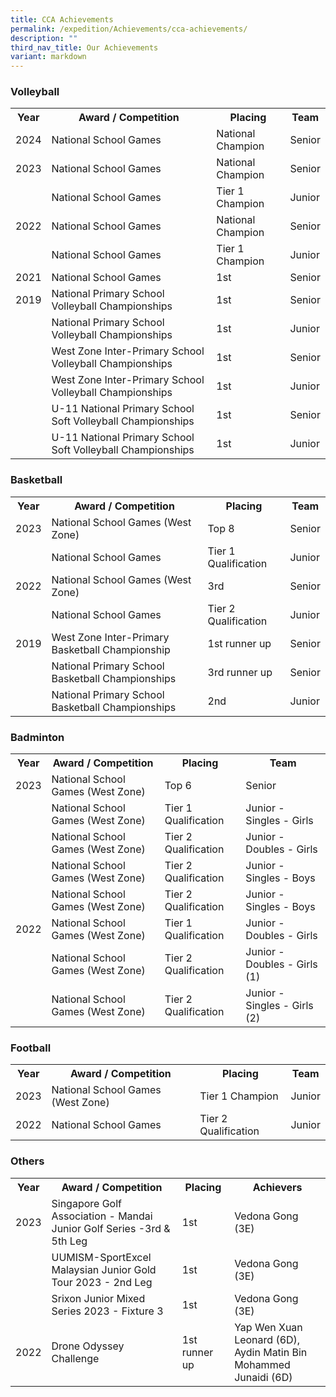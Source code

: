 ```yaml
---
title: CCA Achievements
permalink: /expedition/Achievements/cca-achievements/
description: ""
third_nav_title: Our Achievements
variant: markdown
---
```

### Volleyball

<table style="width:100%">
<tbody><tr>
    <th>Year</th>
    <th>Award / Competition</th>
    <th>Placing</th>
		 <th>Team</th>
</tr>
	<tr>
    <td>2024</td>
    <td>National School Games</td>
    <td>National Champion</td>
		<td>Senior</td>
</tr>
<tr>
    <td>2023</td>
    <td>National School Games</td>
    <td>National Champion</td>
		<td>Senior</td>
</tr>
<tr>
    <td></td>
    <td>National School Games</td>
    <td>Tier 1 Champion</td>
		<td>Junior</td>
</tr>
<tr>
    <td>2022</td>
    <td>National School Games</td>
    <td>National Champion</td>
		<td>Senior</td>
</tr>
<tr>
    <td></td>
    <td>National School Games</td>
    <td>Tier 1 Champion</td>
		<td>Junior</td>
</tr>
<tr>
    <td>2021</td>
    <td>National School Games</td>
    <td>1st</td>
		<td>Senior</td>
 </tr>
<tr>
    <td>2019</td>
    <td>National Primary School Volleyball Championships</td>
    <td>1st</td>
		<td>Senior</td>
</tr>
<tr>
    <td></td>
    <td>National Primary School Volleyball Championships</td>
    <td>1st</td>
		<td>Junior</td>
</tr>
<tr>
    <td></td>
    <td>West Zone Inter-Primary School Volleyball Championships</td>
    <td>1st</td>
		<td>Senior</td>
</tr>
<tr>
    <td></td>
    <td>West Zone Inter-Primary School Volleyball Championships</td>
    <td>1st</td>
		<td>Junior</td>
</tr>
<tr>
    <td></td>
    <td>U-11 National Primary School Soft Volleyball Championships</td>
    <td>1st</td>
		<td>Senior</td>
</tr>
<tr>
    <td></td>
    <td>U-11 National Primary School Soft Volleyball Championships</td>
    <td>1st</td>
		<td>Junior</td>
</tr>
</tbody></table>


### Basketball

<table style="width:100%">
<tbody><tr>
    <th>Year</th>
    <th>Award / Competition</th>
    <th>Placing</th>
		 <th>Team</th>
</tr>
<tr>
    <td>2023</td>
    <td>National School Games (West Zone)</td>
    <td>Top 8</td>
		<td>Senior</td>
</tr>
<tr>
    <td></td>
    <td>National School Games</td>
    <td>Tier 1 Qualification</td>
		<td>Junior</td>
</tr>
<tr>
    <td>2022</td>
    <td>National School Games (West Zone)</td>
    <td>3rd</td>
		<td>Senior</td>
</tr>
<tr>
    <td></td>
    <td>National School Games</td>
    <td>Tier 2 Qualification</td>
		<td>Junior</td>
</tr>
<tr>
	  <td>2019</td>
    <td>West Zone Inter-Primary Basketball Championship</td>
    <td>1st runner up</td>
		<td>Senior</td>
</tr>
<tr>
    <td></td>
    <td>National Primary School Basketball Championships</td>
    <td>3rd runner up</td>
		<td>Senior</td>
</tr>
<tr>
    <td></td>
    <td>National Primary School Basketball Championships</td>
    <td>2nd</td>
		<td>Junior</td>
</tr>
</tbody></table>

### Badminton

<table style="width:100%">
<tbody><tr>
    <th>Year</th>
    <th>Award / Competition</th>
    <th>Placing</th>
		 <th>Team</th>
</tr>
<tr>
    <td>2023</td>
    <td>National School Games (West Zone)</td>
    <td>Top 6</td>
		<td>Senior</td>
</tr>
<tr>
    <td></td>
    <td>National School Games (West Zone)</td>
    <td>Tier 1 Qualification</td>
		<td>Junior - Singles - Girls</td>
</tr>
<tr>
    <td></td>
    <td>National School Games (West Zone)</td>
    <td>Tier 2 Qualification</td>
		<td>Junior - Doubles - Girls</td>
</tr>
<tr>
    <td></td>
    <td>National School Games (West Zone)</td>
    <td>Tier 2 Qualification</td>
		<td>Junior - Singles -  Boys</td>
</tr>
<tr>
    <td></td>
    <td>National School Games (West Zone)</td>
    <td>Tier 2 Qualification</td>
		<td>Junior - Singles - Boys</td>
</tr>
<tr>
    <td>2022</td>
    <td>National School Games (West Zone)</td>
    <td>Tier 1 Qualification</td>
		<td>Junior - Doubles - Girls</td>
</tr>
<tr>
    <td></td>
    <td>National School Games (West Zone)</td>
    <td>Tier 2 Qualification</td>
		<td>Junior - Doubles - Girls (1)</td>
</tr>
<tr>
    <td></td>
    <td>National School Games (West Zone)</td>
    <td>Tier 2 Qualification</td>
		<td>Junior - Singles - Girls (2)</td>
</tr>
</tbody></table>

### Football

<table style="width:100%">
<tbody><tr>
    <th>Year</th>
    <th>Award / Competition</th>
    <th>Placing</th>
		 <th>Team</th>
</tr>
<tr>
    <td>2023</td>
    <td>National School Games (West Zone)</td>
    <td>Tier 1 Champion</td>
		<td>Junior</td>
</tr>
<tr>
    <td>2022</td>
    <td>National School Games</td>
    <td>Tier 2 Qualification</td>
		<td>Junior</td>
</tr>
</tbody></table>

### Others

<table style="width:100%">
<tbody><tr>
    <th>Year</th>
    <th>Award / Competition</th>
    <th>Placing</th>
		 <th>Achievers</th>
</tr>
	
<tr>
    <td>2023</td>
    <td>Singapore Golf Association - Mandai Junior Golf Series -3rd &amp; 5th Leg</td>
    <td>1st</td>
		<td>Vedona Gong (3E)</td>
</tr>
<tr>
    <td></td>
    <td>UUMISM-SportExcel Malaysian Junior Gold Tour 2023 - 2nd Leg</td>
    <td>1st</td>
		<td>Vedona Gong (3E)</td>
</tr>
<tr>
    <td></td>
    <td>Srixon Junior Mixed Series 2023 - Fixture 3</td>
    <td>1st</td>
		<td>Vedona Gong (3E)</td>
</tr>
<tr>
    <td>2022</td>
    <td>Drone Odyssey Challenge</td>
    <td>1st runner up</td>
		<td>Yap Wen Xuan Leonard (6D),<br> Aydin Matin Bin Mohammed Junaidi (6D)</td>
</tr>
</tbody></table>